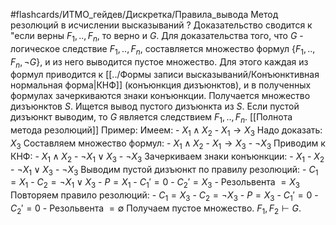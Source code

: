 #flashcards/ИТМО_гейдев/Дискретка/Правила_вывода
Метод резолюций в исчислении высказываний
?
Доказательство сводится к "если верны $F_1, .., F_n$, то верно и $G$.
Для доказательства того, что $G$ - логическое следствие $F_1, .., F_n$, составляется множество формул $\{F_1, .., F_n, \lnot G\}$, и из него выводится пустое множество.
Для этого каждая из формул приводится к [[../Формы записи высказываний/Конъюнктивная нормальная форма|КНФ]] (конъюнкция дизъюнктов), и в полученных формулах зачеркиваются знаки конъюнкции. Получается множество дизъюнктов $S$. Ищется вывод пустого дизъюнкта из $S$.
Если пустой дизъюнкт выводим, то $G$ является следствием $F_1, .., F_n$.
[[Полнота метода резолюций]]
Пример:
	Имеем:
		- $X_1 \wedge X_2$
		- $X_1 \to X_3$
	Надо доказать: $X_3$
	Составляем множество формул:
		- $X_1 \wedge X_2$
		- $X_1 \to X_3$
		- $\lnot X_3$
	Приводим к КНФ:
		- $X_1 \wedge X_2$
		- $\lnot X_1 \vee X_3$
		- $\lnot X_3$
	Зачеркиваем знаки конъюнкции:
		- $X_1$
		- $X_2$
		- $\lnot X_1 \vee X_3$
		- $\lnot X_3$
	Выводим пустой дизъюнкт по правилу резолюций:
		- $C_1 = X_1$
		- $C_2 = \lnot X_1 \vee X_3$
		- $P = X_1$
		- $C_1' = 0$
		- $C_2' = X_3$
		- Резольвента $= X_3$
	Повторяем правило резолюций:
		- $C_1 = X_3$
		- $C_2 = \lnot X_3$
		- $P = X_3$
		- $C_1' = 0$
		- $C_2' = 0$
		- Резольвента $= \emptyset$
	Получаем пустое множество. $F_1, F_2 \vdash G$.
	